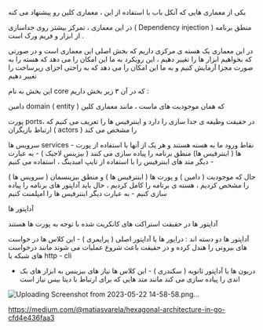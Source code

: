 یکی از معماری هایی که آنکل باب با استفاده از این ، معماری کلین رو پیشنهاد می کنه

در این معماری ، تمرکز بیشتر روی جداسازی ( Dependency injection ) منطق برنامه از ابزار و فریم ورک است .

در این معماری یک هسته ی مرکزی داریم که بخش اصلی این معماری است و در صورتی که بخواهیم ابزار ها را تغییر دهیم ، این رویکرد به ما این امکان را می دهد که هسته را به صورت مجزا آزمایش کنیم و به ما این امکان را می دهد که به راحتی اجزای زیرساخت را تغییر دهیم

این بخش به نام core  که در آن ۳ زیر بخش داریم :

دامین domain  ( entity ) که همان موجودیت های ماست ، مانند معماری کلین

پورت ports، در حقیقت وظیفه ی جدا سازی را دارد و اینترفیس ها را تعریف می کنیم که ارتباط بازیگران ( actors ) را مشخص می کند

سرویس ها services - نقاط ورود ما به هسته هستند و هر یک از آنها با استفاده از پورت ها ( اینترفیس ها) منطق برنامه را پیاده سازی می کنند ( بیزینس لاجیک ) - به عبارت دیگر  متد های اینترفیس را با استفاده از تایپ امبدینگ ، استفاده می کنیم - 



حال که موجودیت ( دامین  ) و پورت ها ( اینترفیس ها ) و منطق بیزینسمان ( سرویس ها ) را مشخص کردیم ، هسته ی برنامه را کامل کردیم ، حال باید آداپتور های برنامه را پیاده سازی کنیم - به عبارت دیگر اینترفیس ها را امپلمنت کنیم 



آداپتور ها

آداپتور ها در حقیقت استراکت های کانکریت شده با توجه به پورت ها هستند 
 
آداپتور ها دو دسته اند
: 
درایور ها یا آداپتور اصلی ( پرایمری ) - این کلاس ها در خواست های بیرونی را هندل کرده و در حقیقت باعث شروع عملیات می شوند مانند درخواست های شبکه یا http  - cli  


- دریون ها یا آداپتور ثانویه ( سکندری ) - این کلاس ها نیاز های بیزینس به ابزار های بک اندی را پیاده سازی می کند مانند متد هایی که برای ارتباط با دیتا بیس نیاز است

    
    
![Uploading Screenshot from 2023-05-22 14-58-58.png…]()


https://medium.com/@matiasvarela/hexagonal-architecture-in-go-cfd4e436faa3

